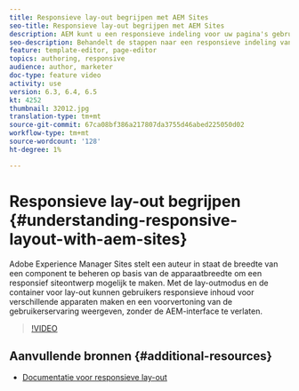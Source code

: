 ```yaml
---
title: Responsieve lay-out begrijpen met AEM Sites
seo-title: Responsieve lay-out begrijpen met AEM Sites
description: AEM kunt u een responsieve indeling voor uw pagina's gebruiken met de component Layout Container. Met de responsieve lay-out kunnen de auteurs van de inhoud responsieve inhoud voor verschillende apparaten maken en een voorvertoning van de gebruikerservaring in AEM bekijken.
seo-description: Behandelt de stappen naar een responsieve indeling van de auteur voor verschillende apparaten
feature: template-editor, page-editor
topics: authoring, responsive
audience: author, marketer
doc-type: feature video
activity: use
version: 6.3, 6.4, 6.5
kt: 4252
thumbnail: 32012.jpg
translation-type: tm+mt
source-git-commit: 67ca08bf386a217807da3755d46abed225050d02
workflow-type: tm+mt
source-wordcount: '128'
ht-degree: 1%

---
```



# Responsieve lay-out begrijpen {#understanding-responsive-layout-with-aem-sites}

Adobe Experience Manager Sites stelt een auteur in staat de breedte van een component te beheren op basis van de apparaatbreedte om een responsief siteontwerp mogelijk te maken. Met de lay-outmodus en de container voor lay-out kunnen gebruikers responsieve inhoud voor verschillende apparaten maken en een voorvertoning van de gebruikerservaring weergeven, zonder de AEM-interface te verlaten.

>[!VIDEO](https://video.tv.adobe.com/v/32012?quality=12&learn=on)

## Aanvullende bronnen {#additional-resources}

* [Documentatie voor responsieve lay-out](https://docs.adobe.com/content/help/en/experience-manager-65/authoring/siteandpage/responsive-layout.html)

